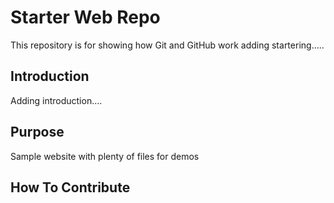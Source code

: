 # Starter Web Repo

This repository is for showing how Git and GitHub work
adding startering.....

## Introduction

Adding introduction....

## Purpose

Sample website with plenty of files for demos

## How To Contribute